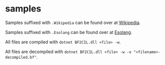# samples

Samples suffixed with `.Wikipedia` can be found over at [Wikipedia](https://en.wikipedia.org/wiki/Brainfuck).

Samples suffixed with `.Esolang` can be found over at [Esolang](https://esolangs.org/wiki/Brainfuck).

All files are compiled with `dotnet BF2CIL.dll <file> -w`.

All files are decompiled with `dotnet BF2CIL.dll <file> -w -o "<filename>-decompiled.bf"`.
